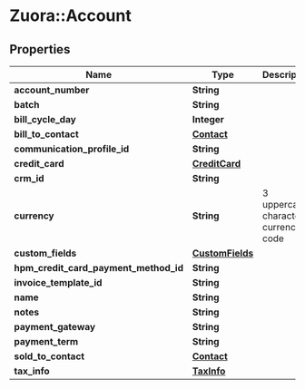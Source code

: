 # Zuora::Account

## Properties
Name | Type | Description | Notes
------------ | ------------- | ------------- | -------------
**account_number** | **String** |  | [optional] 
**batch** | **String** |  | [optional] 
**bill_cycle_day** | **Integer** |  | 
**bill_to_contact** | [**Contact**](Contact.md) |  | 
**communication_profile_id** | **String** |  | [optional] 
**credit_card** | [**CreditCard**](CreditCard.md) |  | [optional] 
**crm_id** | **String** |  | [optional] 
**currency** | **String** | 3 uppercase character currency code | 
**custom_fields** | [**CustomFields**](CustomFields.md) |  | [optional] 
**hpm_credit_card_payment_method_id** | **String** |  | [optional] 
**invoice_template_id** | **String** |  | [optional] 
**name** | **String** |  | 
**notes** | **String** |  | [optional] 
**payment_gateway** | **String** |  | [optional] 
**payment_term** | **String** |  | [optional] 
**sold_to_contact** | [**Contact**](Contact.md) |  | [optional] 
**tax_info** | [**TaxInfo**](TaxInfo.md) |  | [optional] 


